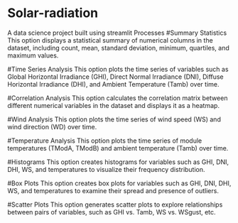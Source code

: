 # Solar-radiation
A data science project built using streamlit 
Processes
#Summary Statistics
This option displays a statistical summary of numerical columns in the dataset, including count, mean, standard deviation, minimum, quartiles, and maximum values.

#Time Series Analysis
This option plots the time series of variables such as Global Horizontal Irradiance (GHI), Direct Normal Irradiance (DNI), Diffuse Horizontal Irradiance (DHI), and Ambient Temperature (Tamb) over time.

#Correlation Analysis
This option calculates the correlation matrix between different numerical variables in the dataset and displays it as a heatmap.

#Wind Analysis
This option plots the time series of wind speed (WS) and wind direction (WD) over time.

#Temperature Analysis
This option plots the time series of module temperatures (TModA, TModB) and ambient temperature (Tamb) over time.

#Histograms
This option creates histograms for variables such as GHI, DNI, DHI, WS, and temperatures to visualize their frequency distribution.

#Box Plots
This option creates box plots for variables such as GHI, DNI, DHI, WS, and temperatures to examine their spread and presence of outliers.

#Scatter Plots
This option generates scatter plots to explore relationships between pairs of variables, such as GHI vs. Tamb, WS vs. WSgust, etc.

